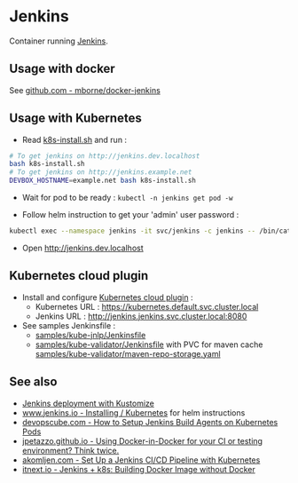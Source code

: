 # Jenkins

Container running [Jenkins](https://www.jenkins.io/).

## Usage with docker

See [github.com - mborne/docker-jenkins](https://github.com/mborne/docker-jenkins#docker-jenkins)

## Usage with Kubernetes

* Read [k8s-install.sh](k8s-install.sh) and run :

```bash
# To get jenkins on http://jenkins.dev.localhost
bash k8s-install.sh
# To get jenkins on http://jenkins.example.net
DEVBOX_HOSTNAME=example.net bash k8s-install.sh
```

* Wait for pod to be ready : `kubectl -n jenkins get pod -w`

* Follow helm instruction to get your 'admin' user password :

```bash
kubectl exec --namespace jenkins -it svc/jenkins -c jenkins -- /bin/cat /run/secrets/additional/chart-admin-password && echo
```

* Open http://jenkins.dev.localhost


## Kubernetes cloud plugin

* Install and configure [Kubernetes cloud plugin](https://plugins.jenkins.io/kubernetes/) :
  * Kubernetes URL : https://kubernetes.default.svc.cluster.local
  * Jenkins URL : http://jenkins.jenkins.svc.cluster.local:8080
* See samples Jenkinsfile :
  * [samples/kube-jnlp/Jenkinsfile](samples/kube-jnlp/Jenkinsfile)
  * [samples/kube-validator/Jenkinsfile](samples/kube-validator/Jenkinsfile) with PVC for maven cache [samples/kube-validator/maven-repo-storage.yaml](samples/kube-validator/maven-repo-storage.yaml)

## See also

* [Jenkins deployment with Kustomize](kustomize.md)
* [www.jenkins.io - Installing / Kubernetes](https://www.jenkins.io/doc/book/installing/kubernetes/) for helm instructions
* [devopscube.com - How to Setup Jenkins Build Agents on Kubernetes Pods](https://devopscube.com/jenkins-build-agents-kubernetes/)
* [jpetazzo.github.io - Using Docker-in-Docker for your CI or testing environment? Think twice.](https://jpetazzo.github.io/2015/09/03/do-not-use-docker-in-docker-for-ci/)
* [akomljen.com - Set Up a Jenkins CI/CD Pipeline with Kubernetes](https://akomljen.com/set-up-a-jenkins-ci-cd-pipeline-with-kubernetes/)
* [itnext.io - Jenkins + k8s: Building Docker Image without Docker](https://itnext.io/jenkins-k8s-building-docker-image-without-docker-d41cffdbda5a)

